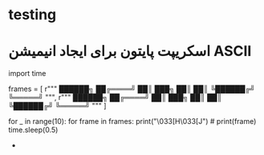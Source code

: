 # testing

# اسکریپت پایتون برای ایجاد انیمیشن ASCII
import time

frames = [
    r"""
     ██████╗ 
    ██╔════╝ 
    ██║  ███╗
    ██║   ██║
    ╚██████╔╝
     ╚═════╝ 
    """,
    r"""
     ██████╗ 
    ██╔════╝ 
    ██║  ███╗
    ██║   ██║
    ╚██████╔╝
     ╚═════╝ 
    """
]

for _ in range(10):
    for frame in frames:
        print("\033[H\033[J") #
        print(frame)
        time.sleep(0.5)



+ 
